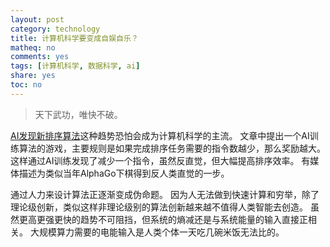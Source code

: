 ```yaml
---
layout: post
category: technology
title: 计算机科学要变成自娱自乐？
matheq: no
comments: yes
tags: [计算机科学, 数据科学, ai]
share: yes
toc: no
---
```

> 天下武功，唯快不破。

[AI发现新排序算法](https://www.nature.com/articles/s41586-023-06004-9)这种趋势恐怕会成为计算机科学的主流。
文章中提出一个AI训练算法的游戏，主要规则是如果完成排序任务需要的指令数越少，那么奖励越大。
这样通过AI训练发现了减少一个指令，虽然反直觉，但大幅提高排序效率。
有媒体描述为类似当年AlphaGo下棋得到反人类直觉的一步。

通过人力来设计算法正逐渐变成伪命题。
因为人无法做到快速计算和穷举，除了理论级创新，类似这样非理论级别的算法创新越来越不值得人类智能去创造。
虽然更高更强更快的趋势不可阻挡，但系统的熵减还是与系统能量的输入直接正相关。
大规模算力需要的电能输入是人类个体一天吃几碗米饭无法比的。
